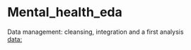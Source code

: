 # Mental_health_eda
Data management: cleansing, integration and a first analysis <br>
[data:](https://github.com/SunnyShikhar/music-datamining)

